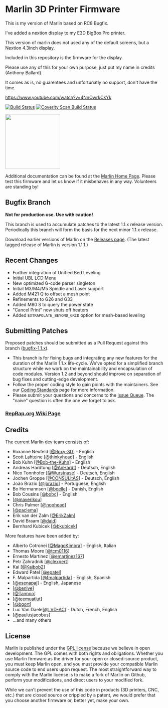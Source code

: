 # Marlin 3D Printer Firmware

This is my version of Marlin based on RC8 Bugfix.

I've added a nextion display to my E3D BigBox Pro printer.

This version of marlin does not used any of the default screens, but a Nextion 4.3inch display.

Included in this repository is the firmware for the display.

Please use any of this for your own purpose, just put my name in credits (Anthony Ballard).

It comes as is, no guarentees and unfortunatly no support, don't have the time.

https://www.youtube.com/watch?v=4NnOwrkCkYk



[![Build Status](https://travis-ci.org/MarlinFirmware/Marlin.svg?branch=RCBugFix)](https://travis-ci.org/MarlinFirmware/Marlin)
[![Coverity Scan Build Status](https://scan.coverity.com/projects/2224/badge.svg)](https://scan.coverity.com/projects/2224)

<img align="top" width=175 src="buildroot/share/pixmaps/logo/marlin-250.png" />

Additional documentation can be found at the [Marlin Home Page](http://marlinfw.org/).
Please test this firmware and let us know if it misbehaves in any way. Volunteers are standing by!

## Bugfix Branch

__Not for production use. Use with caution!__

This branch is used to accumulate patches to the latest 1.1.x release version. Periodically this branch will form the basis for the next minor 1.1.x release.

Download earlier versions of Marlin on the [Releases page](https://github.com/MarlinFirmware/Marlin/releases). (The latest tagged release of Marlin is version 1.1.1.)

## Recent Changes
- Further integration of Unified Bed Leveling
- Initial UBL LCD Menu
- New optimized G-code parser singleton
- Initial M3/M4/M5 Spindle and Laser support
- Added M421 Q to offset a mesh point
- Refinements to G26 and G33
- Added M80 S to query the power state
- "Cancel Print" now shuts off heaters
- Added `EXTRAPOLATE_BEYOND_GRID` option for mesh-based leveling

## Submitting Patches

Proposed patches should be submitted as a Pull Request against this branch ([bugfix-1.1.x](https://github.com/MarlinFirmware/Marlin/tree/bugfix-1.1.x)).

- This branch is for fixing bugs and integrating any new features for the duration of the Marlin 1.1.x life-cycle. We've opted for a simplified branch structure while we work on the maintainability and encapsulation of code modules. Version 1.2 and beyond should improve on separation of bug fixes and cutting-edge development.
- Follow the proper coding style to gain points with the maintainers. See our [Coding Standards](http://marlinfw.org/docs/development/coding_standards.html) page for more information.
- Please submit your questions and concerns to the [Issue Queue](https://github.com/MarlinFirmware/Marlin/issues). The "naive" question is often the one we forget to ask.

### [RepRap.org Wiki Page](http://reprap.org/wiki/Marlin)

## Credits

The current Marlin dev team consists of:
 - Roxanne Neufeld [[@Roxy-3D](https://github.com/Roxy-3D)] - English
 - Scott Lahteine [[@thinkyhead](https://github.com/thinkyhead)] - English
 - Bob Kuhn [[@Bob-the-Kuhn](https://github.com/Bob-the-Kuhn)] - English
 - Andreas Hardtung [[@AnHardt](https://github.com/AnHardt)] - Deutsch, English
 - Nico Tonnhofer [[@Wurstnase](https://github.com/Wurstnase)] - Deutsch, English
 - Jochen Groppe [[@CONSULitAS](https://github.com/CONSULitAS)] - Deutsch, English
 - João Brazio [[@jbrazio](https://github.com/jbrazio)] - Portuguese, English
 - Bo Hermannsen [[@boelle](https://github.com/boelle)] - Danish, English
 - Bob Cousins [[@bobc](https://github.com/bobc)] - English
 - [[@maverikou](https://github.com/maverikou)]
 - Chris Palmer [[@nophead](https://github.com/nophead)]
 - [[@paclema](https://github.com/paclema)]
 - Erik van der Zalm [[@ErikZalm](https://github.com/ErikZalm)]
 - David Braam [[@daid](https://github.com/daid)]
 - Bernhard Kubicek [[@bkubicek](https://github.com/bkubicek)]

More features have been added by:
 - Alberto Cotronei [[@MagoKimbra](https://github.com/MagoKimbra)] - English, Italian
 - Thomas Moore [[@tcm0116](https://github.com/tcm0116)]
 - Ernesto Martinez [[@emartinez167](https://github.com/emartinez167)]
 - Petr Zahradnik [[@clexpert](https://github.com/clexpert)]
 - Kai [[@Kaibob2](https://github.com/Kaibob2)]
 - Edward Patel [[@epatel](https://github.com/epatel)]
 - F. Malpartida [[@fmalpartida](https://github.com/fmalpartida)] - English, Spanish
 - [[@esenapaj](https://github.com/esenapaj)] - English, Japanese
 - [[@benlye](https://github.com/benlye)]
 - [[@Tannoo](https://github.com/Tannoo)]
 - [[@teemuatlut](https://github.com/teemuatlut)]
 - [[@bgort](https://github.com/bgort)]
 - Luc Van Daele[[@LVD-AC](https://github.com/LVD-AC)] - Dutch, French, English
 - [[@paulusjacobus](https://github.com/paulusjacobus)]
 - ...and many others

## License

Marlin is published under the [GPL license](/LICENSE) because we believe in open development. The GPL comes with both rights and obligations. Whether you use Marlin firmware as the driver for your open or closed-source product, you must keep Marlin open, and you must provide your compatible Marlin source code to end users upon request. The most straightforward way to comply with the Marlin license is to make a fork of Marlin on Github, perform your modifications, and direct users to your modified fork.

While we can't prevent the use of this code in products (3D printers, CNC, etc.) that are closed source or crippled by a patent, we would prefer that you choose another firmware or, better yet, make your own.
